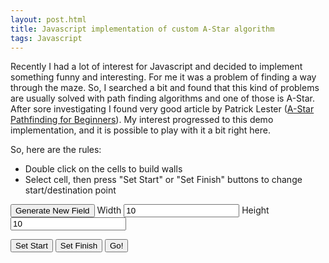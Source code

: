 ```yaml
---
layout: post.html
title: Javascript implementation of custom A-Star algorithm
tags: Javascript
---
```

Recently I had a lot of interest for Javascript and decided to implement something funny and interesting.
For me it was a problem of finding a way through the maze.
So, I searched a bit and found that this kind of problems are usually solved with path finding algorithms
and one of those is A-Star.
After sore investigating I found very good article by Patrick Lester ([A-Star Pathfinding for Beginners](http://www.gamedev.net/page/resources/_/technical/artificial-intelligence/a-pathfinding-for-beginners-r2003)).
My interest progressed to this demo implementation, and it is possible to play with it a bit right here.

So, here are the rules:

* Double click on the cells to build walls
* Select cell, then press "Set Start" or "Set Finish" buttons to change start/destination point

<div>
  <link rel="stylesheet" href="styles.css">
  
  <button id="gen-field-btn" class="btn btn-default">Generate New Field</button>
  <span class="input-group-addon">Width</span>
  <input id="field-width" type="text" class="form-control" value="10"/>
  <span class="input-group-addon">Height</span>
  <input id="field-height" type="text" class="form-control" value="10"/>
  
  <div class="panel panel-default">
    <div class="panel-body">
      <div id="field-container">
      </div>
    </div>
  </div>
  
  <button id="set-start-btn" class="btn btn-default">Set Start</button>
  <button id="set-finish-btn" class="btn btn-default">Set Finish</button>
  <button id="go-btn" class="btn btn-success">Go!</button>
  
  <script src="https://code.jquery.com/jquery-1.11.3.min.js"></script>
  <script src="a-star-algorithm.js"></script>
  <script src="field-designer.js"></script>
  <script src="run.js"></script>
</div>